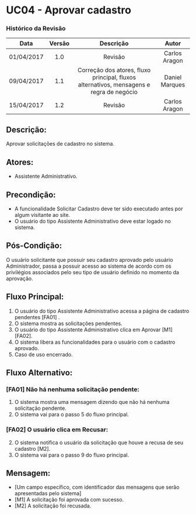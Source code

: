 # UC04 - Aprovar cadastro

### Histórico da Revisão

|    Data    | Versão |                    Descrição                    |              Autor             |
|:----------:|:------:|:-----------------------------------------------:|:------------------------------:|
| 01/04/2017 | 1.0    | Revisão | Carlos Aragon                 |
| 09/04/2017 | 1.1    | Correção dos atores, fluxo principal, fluxos alternativos, mensagens e regra de negócio | Daniel Marques                 |
| 15/04/2017 | 1.2    | Revisão | Carlos Aragon                 |

## Descrição:
Aprovar solicitações de cadastro no sistema.

## Atores:
* Assistente Administrativo.

## Precondição:
* A funcionalidade Solicitar Cadastro deve ter sido executado antes por algum visitante ao site.
* O usuário do tipo Assistente Administrativo deve estar logado no sistema.

## Pós-Condição:
O usuário solicitante que possuir seu cadastro aprovado pelo usuário Administrador, passa a possuir acesso ao sistema de acordo com os privilégios associados pelo seu tipo de usuário definido no momento da aprovação.

## Fluxo Principal:
1. O usuário do tipo Assistente Administrativo acessa a página de cadastro pendentes [FA01] .
2. O sistema mostra as solicitações pendentes.
3. O usuário do tipo Assistente Administrativo clica em Aprovar [M1] [FA02].
4. O sistema libera as funcionalidades para o usuário com o cadastro aprovado.
5. Caso de uso encerrado.

## Fluxo Alternativo:
### [FA01] Não há nenhuma solicitação pendente:
1. O sistema mostra uma mensagem dizendo que não há nenhuma solicitação pendente.
2. O sistema vai para o passo 5 do fluxo principal.

### [FA02] O usuário clica em Recusar:
2. O sistema notifica o usuário da solicitação que houve a recusa de seu cadastro [M2].
3. O sistema vai para o passo 9 do fluxo principal.

## Mensagem:
* [Um campo específico, com identificador das mensagens que serão apresentadas pelo sistema]
* [M1] A solicitação foi aprovada com sucesso.
* [M2] A solicitação foi recusada.
